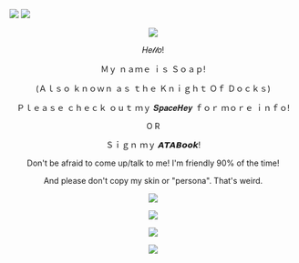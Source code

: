 ![](https://komarev.com/ghpvc/?username=slipperysoaps&color=blue&label=Soap+Enjoyers)
<img src="https://cdn.fbsbx.com/v/t59.2708-21/545801130_1808003493424286_1158369496515829435_n.webp?_nc_cat=104&ccb=1-7&_nc_sid=de7c13&_nc_ohc=3KVCUFHZnJcQ7kNvwGeWgaf&_nc_oc=AdlowyW56xcsuEif8J8dw5GBBJbivb9p3eJJQsT1sPPOugAqqwh19ttGUpYMkilMsgQ&_nc_zt=7&_nc_ht=cdn.fbsbx.com&_nc_gid=CMg7ylqqjmkVjxGcgtUc4A&oh=03_Q7cD3gF2bzw2zPhvZYF-22IYwWJu83R7rhEym0KFW7JIlsH2lg&oe=68E246B6">
<p align="center"> 
  <img src="https://adriansblinkiecollection.neocities.org/dividers/sparkles6.gif"/>
</p>
 <p align="center">
 𝐻𝑒𝓁𝓁𝑜!
</p>
<p align="center"> Ｍｙ ｎａｍｅ ｉｓ Ｓｏａｐ!
 </p>
 <p align="center">
   (Ａｌｓｏ ｋｎｏｗｎ ａｓ ｔｈｅ Ｋｎｉｇｈｔ Ｏｆ Ｄｏｃｋｓ)
   </p>
   <p align="center"> Ｐｌｅａｓｅ ｃｈｅｃｋ ｏｕｔ ｍｙ 𝑺𝒑𝒂𝒄𝒆𝑯𝒆𝒚 ｆｏｒ ｍｏｒｅ ｉｎｆｏ!
 </p> 
 <p align="center"> O R 
 </p>
 <p align="center"> Ｓｉｇｎ ｍｙ 𝘼𝙏𝘼𝘽𝙤𝙤𝙠!
 </p>
 <p align="center"> Don't be afraid to come up/talk to me! I'm friendly 90% of the time!
 </p>
 <p align="center"> And please don't copy my skin or "persona". That's weird.
 </p>
 <p align="center">
  <img src="[https://adriansblinkiecollection.neocities.org/dividers/sparkles6.gif"/>
 </p>
 <p align="center">
  <img src="https://adriansblinkiecollection.neocities.org/dividers/sparkles6.gif"/>
</p>
<p align="center">
  <img src="https://scontent-mia3-3.xx.fbcdn.net/v/t1.15752-9/541718475_1010587251097931_8591148411770989659_n.png?stp=dst-png_s526x395&_nc_cat=108&ccb=1-7&_nc_sid=0024fc&_nc_ohc=J5fsacYnxiIQ7kNvwEELf0A&_nc_oc=Adl5w69i7FSP7Ptg_16MO2tGsb0lgi8wDN1rBkD7xyEZpDqMU0eaG-iFZprWEYlxu_I&_nc_ad=z-m&_nc_cid=0&_nc_zt=23&_nc_ht=scontent-mia3-3.xx&oh=03_Q7cD3AF-VrvjGhRrKh_yQHfTbZO2PESh4BKghTv7FCNp6NQctg&oe=68D9A32A"/>
</p>
<p align="center">
  <img src="https://scontent-mia3-1.xx.fbcdn.net/v/t1.15752-9/540471418_730993993271316_7384165017729306431_n.jpg?_nc_cat=111&ccb=1-7&_nc_sid=0024fc&_nc_ohc=mpAgudraRNUQ7kNvwHXxOQ2&_nc_oc=Adn1DT_9pFRlWE54yDi2-b2RRXYjVhw9gxBagu057tG5vKcLz87usLHU92idasyDXRs&_nc_ad=z-m&_nc_cid=0&_nc_zt=23&_nc_ht=scontent-mia3-1.xx&oh=03_Q7cD3QGnq2fx8qjBjsbBzsj9-EXH47D-RytDz1TOpMxcbz7Ing&oe=68EC10F5"/>
</p>



